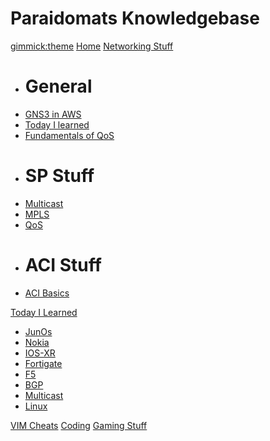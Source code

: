 <!--
  -- Name of your wiki
  -- Do NOT remove the leading `#` character.
  -->

# Paraidomats Knowledgebase


<!--
  -- Default theme
  -- (Read: http://dynalon.github.io/mdwiki/#!customizing.md#Theme_chooser)
  -->

[gimmick:theme](cosmo)
[Home](index.md)
[Networking Stuff]()

  * # General
  * [GNS3 in AWS](networking_stuff/general/AWS_GNS3_getting_started.md)
  * [Today I learned](networking_stuff/general/til.md)
  * [Fundamentals of QoS](networking_stuff/general/fundamentals_of_qos.md)
  * # SP Stuff
  * [Multicast](networking_stuff/sp_stuff/multicast.md)
  * [MPLS](networking_stuff/sp_stuff/mpls.md)
  * [QoS](networking_stuff/sp_stuff/qos.md)
  * # ACI Stuff
  * [ACI Basics](aci_stuff/aci_basics.md)

[Today I Learned]()

  * [JunOs](today_i_learned/junos.md)
  * [Nokia](today_i_learned/nokia.md)
  * [IOS-XR](today_i_learned/ios_xr.md)
  * [Fortigate](today_i_learned/fortigate.md)
  * [F5](today_i_learned/f5.md)
  * [BGP](today_i_learned/bgp.md)
  * [Multicast](today_i_learned/multicast.md)
  * [Linux](today_i_learned/linux.md)

[VIM Cheats](vim_cheats/vimcheats.md)
[Coding](coding_stuff/coding.md)
[Gaming Stuff](gaming_stuff/gaming.md)




<!--
  -- Navigation
  -- (Read: http://dynalon.github.io/mdwiki/#!quickstart.md#Adding_a_navigation)
  -->

<!-- [About](pages/about.md)
[Download](pages/download.md) -->

<!-- A more complex navigation example: ----------------------------------------

[Menu Item 1]()

  * # SubMenu Heading 1
  * [SubMenu Item 1](pages/subitem1.md)
  * [SubMenu Item 2](pages/subitem2.md)
  - - - -
  * # SubMenu Heading 2
  * [SubMenu Item 3](pages/subitem3.md)
  - - - -
  * # SubMenu Heading 3
  * [SubMenu Item 3](pages/subitem3.md) 

[Menu Item 2](pages/item2.md)

[Menu Item 3](pages/item3.md)

----------------------------------------------------------------------------

<!--
  -- Change the Language
  -- Could be useful when there's more than one language wiki.
  -->

<!--
[Change the Language]()

  * [English (United States)](/en_US/)
  * [English (United Kingdom)](/en_GB/)
  * [Italian](/it/)
-->

<!--
  -- Let the user choose a theme
  -- (Read: http://dynalon.github.io/mdwiki/#!quickstart.md#Adding_a_navigation)
  -->

<!--

